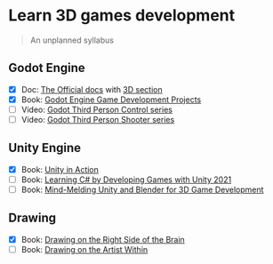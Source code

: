 # Learn 3D games development

> An unplanned syllabus

## Godot Engine

- [x] Doc: [The Official docs](https://docs.godotengine.org) with [3D section](https://docs.godotengine.org/en/stable/tutorials/3d/index.html)
- [x] Book: [Godot Engine Game Development Projects](https://www.amazon.com/dp/1788831500/)
- [ ] Video: [Godot Third Person Control series](https://www.youtube.com/playlist?list=PLqbBeBobXe09NZez_1LLRcT7NQ9NfUCBC)
- [ ] Video: [Godot Third Person Shooter series](https://www.youtube.com/playlist?list=PLqbBeBobXe08DLRMDMyY2YXLx-Q4R9Ujl)

## Unity Engine

- [x] Book: [Unity in Action](https://www.amazon.com/dp/1617299332)
- [ ] Book: [Learning C# by Developing Games with Unity 2021](https://www.amazon.com/dp/1801813949/)
- [ ] Book: [Mind-Melding Unity and Blender for 3D Game Development](https://www.amazon.com/dp/1801071551/)

## Drawing

- [x] Book: [Drawing on the Right Side of the Brain](https://www.amazon.com/dp/1585429201)
- [ ] Book: [Drawing on the Artist Within](https://www.amazon.com/dp/067163514X)
